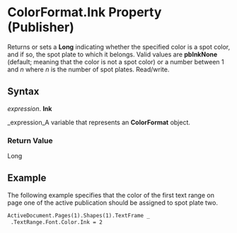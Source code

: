 
# ColorFormat.Ink Property (Publisher)

Returns or sets a  **Long** indicating whether the specified color is a spot color, and if so, the spot plate to which it belongs. Valid values are **pbInkNone** (default; meaning that the color is not a spot color) or a number between 1 and _n_ where _n_ is the number of spot plates. Read/write.


## Syntax

 _expression_. **Ink**

 _expression_A variable that represents an  **ColorFormat** object.


### Return Value

Long


## Example

The following example specifies that the color of the first text range on page one of the active publication should be assigned to spot plate two.


```vb
ActiveDocument.Pages(1).Shapes(1).TextFrame _ 
 .TextRange.Font.Color.Ink = 2
```

